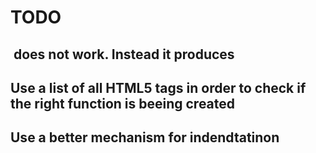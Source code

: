 # TODO
## <img attr="fooval"> does not work. Instead it produces <img attr="fooval"></img>
## Use a list of all HTML5 tags in order to check if the right function is beeing created
## Use a better mechanism for indendtatinon
